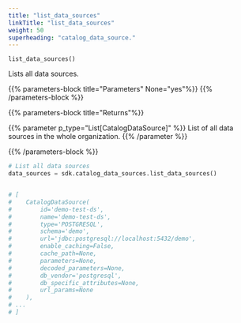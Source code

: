 ```yaml
---
title: "list_data_sources"
linkTitle: "list_data_sources"
weight: 50
superheading: "catalog_data_source."
---
```




``list_data_sources()``

Lists all data sources.


{{% parameters-block title="Parameters" None="yes"%}}
{{% /parameters-block %}}

{{% parameters-block title="Returns"%}}

{{% parameter p_type="List[CatalogDataSource]" %}}
List of all data sources in the whole organization.
{{% /parameter %}}

{{% /parameters-block %}}

```Python
# List all data sources
data_sources = sdk.catalog_data_sources.list_data_sources()


# [
#    CatalogDataSource(
#        id='demo-test-ds',
#        name='demo-test-ds',
#        type='POSTGRESQL',
#        schema='demo',
#        url='jdbc:postgresql://localhost:5432/demo',
#        enable_caching=False,
#        cache_path=None,
#        parameters=None,
#        decoded_parameters=None,
#        db_vendor='postgresql',
#        db_specific_attributes=None,
#        url_params=None
#    ),
# ...
# ]
```
